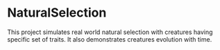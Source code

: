 # NaturalSelection
This project simulates real world natural selection with creatures having specific set of traits. It also demonstrates creatures evolution with time.
